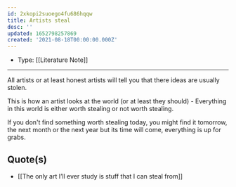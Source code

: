```yaml
---
id: 2xkopi2suoego4fu686hqqw
title: Artists steal
desc: ''
updated: 1652798257869
created: '2021-08-18T00:00:00.000Z'
---
```


- Type: [[Literature Note]]

---

All artists or at least honest artists will tell you that there ideas are usually stolen.

This is how an artist looks at the world (or at least they should) - Everything in this world is either worth stealing or not worth stealing.

If you don't find something worth stealing today, you might find it tomorrow, the next month or the next year but its time will come, everything is up for grabs.

## Quote(s)

- [[The only art I’ll ever study is stuff that I can steal from]]
